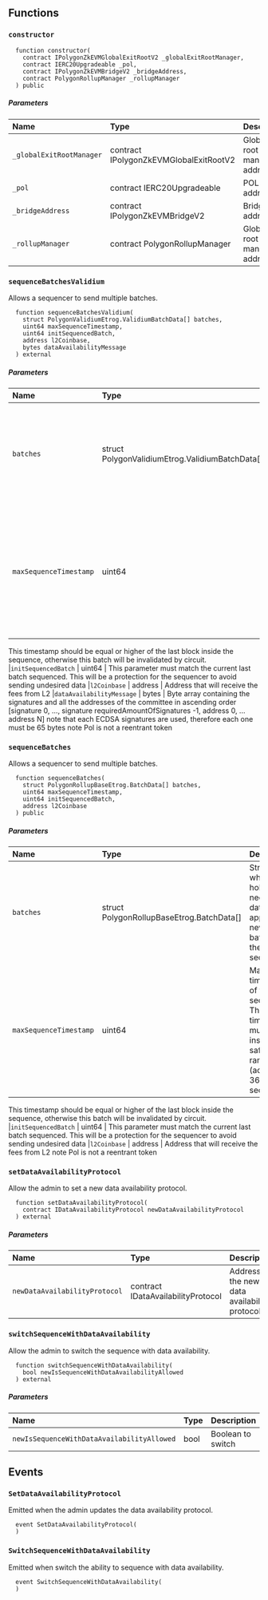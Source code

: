 ## Functions

### `constructor`

```solidity
  function constructor(
    contract IPolygonZkEVMGlobalExitRootV2 _globalExitRootManager,
    contract IERC20Upgradeable _pol,
    contract IPolygonZkEVMBridgeV2 _bridgeAddress,
    contract PolygonRollupManager _rollupManager
  ) public
```

##### Parameters

| Name | Type | Description                                                          |
| :--- | :--- | :------------------------------------------------------------------- |
|`_globalExitRootManager` | contract IPolygonZkEVMGlobalExitRootV2 | Global exit root manager address
|`_pol` | contract IERC20Upgradeable | POL token address
|`_bridgeAddress` | contract IPolygonZkEVMBridgeV2 | Bridge address
|`_rollupManager` | contract PolygonRollupManager | Global exit root manager address

### `sequenceBatchesValidium`

Allows a sequencer to send multiple batches.

```solidity
  function sequenceBatchesValidium(
    struct PolygonValidiumEtrog.ValidiumBatchData[] batches,
    uint64 maxSequenceTimestamp,
    uint64 initSequencedBatch,
    address l2Coinbase,
    bytes dataAvailabilityMessage
  ) external
```

##### Parameters

| Name | Type | Description                                                          |
| :--- | :--- | :------------------------------------------------------------------- |
|`batches` | struct PolygonValidiumEtrog.ValidiumBatchData[] | Struct array which holds the necessary data to append new batches to the sequence
|`maxSequenceTimestamp` | uint64 | Max timestamp of the sequence. This timestamp must be inside a safety range (actual + 36 seconds).
This timestamp should be equal or higher of the last block inside the sequence, otherwise this batch will be invalidated by circuit.
|`initSequencedBatch` | uint64 | This parameter must match the current last batch sequenced.
This will be a protection for the sequencer to avoid sending undesired data
|`l2Coinbase` | address | Address that will receive the fees from L2
|`dataAvailabilityMessage` | bytes | Byte array containing the signatures and all the addresses of the committee in ascending order
[signature 0, ..., signature requiredAmountOfSignatures -1, address 0, ... address N]
note that each ECDSA signatures are used, therefore each one must be 65 bytes
note Pol is not a reentrant token

### `sequenceBatches`

Allows a sequencer to send multiple batches.

```solidity
  function sequenceBatches(
    struct PolygonRollupBaseEtrog.BatchData[] batches,
    uint64 maxSequenceTimestamp,
    uint64 initSequencedBatch,
    address l2Coinbase
  ) public
```

##### Parameters

| Name | Type | Description                                                          |
| :--- | :--- | :------------------------------------------------------------------- |
|`batches` | struct PolygonRollupBaseEtrog.BatchData[] | Struct array which holds the necessary data to append new batches to the sequence
|`maxSequenceTimestamp` | uint64 | Max timestamp of the sequence. This timestamp must be inside a safety range (actual + 36 seconds).
This timestamp should be equal or higher of the last block inside the sequence, otherwise this batch will be invalidated by circuit.
|`initSequencedBatch` | uint64 | This parameter must match the current last batch sequenced.
This will be a protection for the sequencer to avoid sending undesired data
|`l2Coinbase` | address | Address that will receive the fees from L2
note Pol is not a reentrant token

### `setDataAvailabilityProtocol`

Allow the admin to set a new data availability protocol.

```solidity
  function setDataAvailabilityProtocol(
    contract IDataAvailabilityProtocol newDataAvailabilityProtocol
  ) external
```

##### Parameters

| Name | Type | Description                                                          |
| :--- | :--- | :------------------------------------------------------------------- |
|`newDataAvailabilityProtocol` | contract IDataAvailabilityProtocol | Address of the new data availability protocol

### `switchSequenceWithDataAvailability`

Allow the admin to switch the sequence with data availability.

```solidity
  function switchSequenceWithDataAvailability(
    bool newIsSequenceWithDataAvailabilityAllowed
  ) external
```

##### Parameters

| Name | Type | Description                                                          |
| :--- | :--- | :------------------------------------------------------------------- |
|`newIsSequenceWithDataAvailabilityAllowed` | bool | Boolean to switch

## Events

### `SetDataAvailabilityProtocol`

Emitted when the admin updates the data availability protocol.

```solidity
  event SetDataAvailabilityProtocol(
  )
```

### `SwitchSequenceWithDataAvailability`

Emitted when switch the ability to sequence with data availability.

```solidity
  event SwitchSequenceWithDataAvailability(
  )
```
